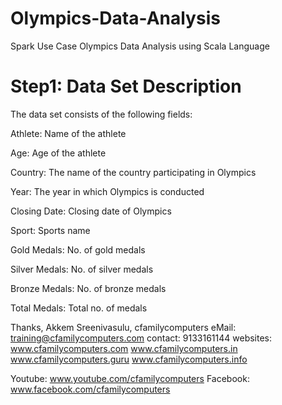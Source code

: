 # Olympics-Data-Analysis
Spark Use Case Olympics Data Analysis using Scala Language

Step1: Data Set Description
============================
The data set consists of the following fields:

Athlete: Name of the athlete

Age: Age of the athlete

Country: The name of the country participating in Olympics

Year: The year in which Olympics is conducted

Closing Date: Closing date of Olympics

Sport: Sports name

Gold Medals: No. of gold medals

Silver Medals: No. of silver medals

Bronze Medals: No. of bronze medals

Total Medals: Total no. of medals


Thanks,
Akkem Sreenivasulu,
cfamilycomputers
eMail: training@cfamilycomputers.com
contact: 9133161144
websites:
 www.cfamilycomputers.com
 www.cfamilycomputers.in
 www.cfamilycomputers.guru
 www.cfamilycomputers.info
 
Youtube:
www.youtube.com/cfamilycomputers
Facebook:
www.facebook.com/cfamilycomputers


